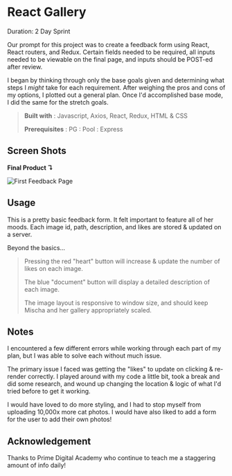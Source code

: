 # React Gallery

Duration: 2 Day Sprint

Our prompt for this project was to create a feedback form using React, React routers, and Redux. Certain fields needed to be required, all inputs needed to be viewable on the final page, and inputs should be POST-ed after review. 

I began by thinking through only the base goals given and determining what steps I *might* take for each requirement. After weighing the pros and cons of my options, I plotted out a general plan. Once I'd accomplished base mode, I did the same for the stretch goals. 


>**Built with** : Javascript, Axios, React, Redux, HTML & CSS
>
>**Prerequisites** : PG : Pool : Express 
>


## Screen Shots

**Final Product ↴**

![First Feedback Page](public/images/React-Gallery-Screenshot.png)


## Usage

This is a pretty basic feedback form. It felt important to feature all of her moods. Each image id, path, description, and likes are stored & updated on a server.

Beyond the basics...
> Pressing the red "heart" button will increase & update the number of likes on each image.
> 
> The blue "document" button will display a detailed description of each image.
>
> The image layout is responsive to window size, and should keep Mischa and her gallery appropriately scaled.


## Notes

I encountered a few different errors while working through each part of my plan, but I was able to solve each without much issue. 

The primary issue I faced was getting the "likes" to update on clicking & re-render correctly. I played around with my code a little bit, took a break and did some research, and wound up changing the location & logic of what I'd tried before to get it working.

I would have loved to do more styling, and I had to stop myself from uploading 10,000x more cat photos. I would have also liked to add a form for the user to add their own photos! 

## Acknowledgement
Thanks to Prime Digital Academy who continue to teach me a staggering amount of info daily!
